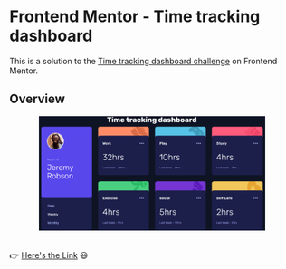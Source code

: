 # Frontend Mentor - Time tracking dashboard

This is a solution to the [Time tracking dashboard challenge](https://www.frontendmentor.io/challenges/time-tracking-dashboard-UIQ7167Jw) on Frontend Mentor.

## Overview

<div align=center><img src="./images/solution-screenshot.png" width="400px"/></div>
</br>

:point_right: [Here's the Link](https://yahappylemon.github.io/frontend-mentor-practice/Time-tracking-dashboard/index.html) :smiley:
